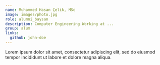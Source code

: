 ```yaml
---
name: Muhammed Hasan Çelik, MSc
image: images/photo.jpg
role: alumni_baysan
description: Computer Engineering Working at ...
group: alum
links:
  github: john-doe
---
```


Lorem ipsum dolor sit amet, consectetur adipiscing elit, sed do eiusmod tempor incididunt ut labore et dolore magna aliqua.
